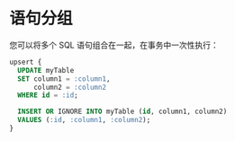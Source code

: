 # 语句分组

您可以将多个 SQL 语句组合在一起，在事务中一次性执行：

```sql
upsert {
  UPDATE myTable
  SET column1 = :column1,
      column2 = :column2
  WHERE id = :id;

  INSERT OR IGNORE INTO myTable (id, column1, column2)
  VALUES (:id, :column1, :column2);
}